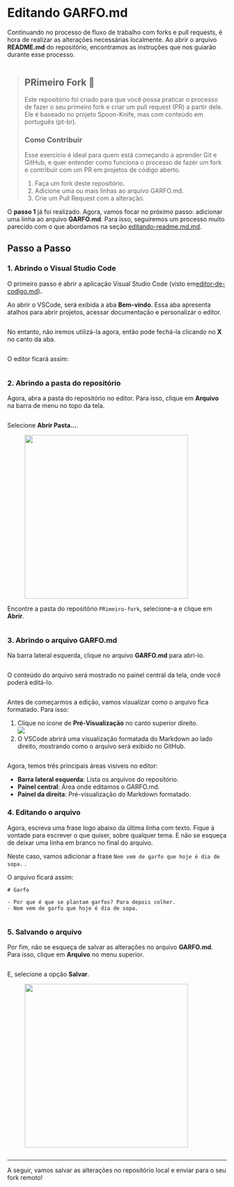 # Editando GARFO.md

Continuando no processo de fluxo de trabalho com forks e pull requests, é hora de realizar as alterações necessárias localmente. Ao abrir o arquivo **README.md** do repositório, encontramos as instruções que nos guiarão durante esse processo.

<figure><img src="../../.gitbook/assets/172 editando GARFO.md.png" alt=""><figcaption></figcaption></figure>

> ## PRimeiro Fork 🍴
>
> Este repositório foi criado para que você possa praticar o processo de fazer o seu primeiro fork e criar um pull request (PR) a partir dele. Ele é baseado no projeto Spoon-Knife, mas com conteúdo em português (pt-br).
>
> ### Como Contribuir
>
> Esse exercício é ideal para quem está começando a aprender Git e GitHub, e quer entender como funciona o processo de fazer um fork e contribuir com um PR em projetos de código aberto.
>
> 1. Faça um fork deste repositório.
> 2. Adicione uma ou mais linhas ao arquivo GARFO.md.
> 3. Crie um Pull Request com a alteração.

O **passo 1** já foi realizado. Agora, vamos focar no próximo passo: adicionar uma linha ao arquivo **GARFO.md**. Para isso, seguiremos um processo muito parecido com o que abordamos na seção [editando-readme.md.md](../../dia-9-git-remoto/interagindo-com-o-repositorio-central-hello-world/alterando-hello-world-localmente/editando-readme.md.md "mention").

## Passo a Passo

### 1. Abrindo o Visual Studio Code

O primeiro passo é abrir a aplicação Visual Studio Code (visto em[editor-de-codigo.md](../../dia-9-git-remoto/interagindo-com-o-repositorio-central-hello-world/alterando-hello-world-localmente/editor-de-codigo.md "mention"))**.**

Ao abrir o VSCode, será exibida a aba **Bem-vindo**. Essa aba apresenta atalhos para abrir projetos, acessar documentação e personalizar o editor.&#x20;

<figure><img src="../../.gitbook/assets/52_ VsCode pg principal (1).png" alt=""><figcaption></figcaption></figure>

No entanto, não iremos utilizá-la agora, então pode fechá-la clicando no **X** no canto da aba.

<figure><img src="../../.gitbook/assets/image (101).png" alt=""><figcaption></figcaption></figure>

O editor ficará assim:

<figure><img src="../../.gitbook/assets/53_ VsCode.png" alt=""><figcaption></figcaption></figure>

### 2. Abrindo a pasta do repositório

Agora, abra a pasta do repositório no editor. Para isso, clique em **Arquivo** na barra de menu no topo da tela.

<figure><img src="../../.gitbook/assets/menu.png" alt=""><figcaption></figcaption></figure>

Selecione **Abrir Pasta...**.

<figure><img src="../../.gitbook/assets/image (99).png" alt="" width="375"><figcaption></figcaption></figure>

Encontre a pasta do repositório `PRimeiro-fork`, selecione-a e clique em **Abrir**.

<figure><img src="../../.gitbook/assets/173 editando GARFO.md 2.png" alt=""><figcaption></figcaption></figure>

### 3. Abrindo o arquivo GARFO.md

Na barra lateral esquerda, clique no arquivo **GARFO.md** para abri-lo.

<figure><img src="../../.gitbook/assets/174 editando GARFO.md 3 (1).png" alt=""><figcaption></figcaption></figure>

O conteúdo do arquivo será mostrado no painel central da tela, onde você poderá editá-lo.

<figure><img src="../../.gitbook/assets/175 editando GARFO.md 4.png" alt=""><figcaption></figcaption></figure>

Antes de começarmos a edição, vamos visualizar como o arquivo fica formatado. Para isso:

1. Clique no ícone de **Pré-Visualização** no canto superior direito.\
   ![](<../../.gitbook/assets/image (90).png>)
2. O VSCode abrirá uma visualização formatada do Markdown ao lado direito, mostrando como o arquivo será exibido no GitHub.

<figure><img src="../../.gitbook/assets/176 editando GARFO.md 5.png" alt=""><figcaption></figcaption></figure>

Agora, temos três principais áreas visíveis no editor:

* **Barra lateral esquerda**: Lista os arquivos do repositório.
* **Painel central**: Área onde editamos o GARFO.md.
* **Painel da direita**: Pré-visualização do Markdown formatado.

### 4. Editando o arquivo

Agora, escreva uma frase logo abaixo da última linha com texto. Fique à vontade para escrever o que quiser, sobre qualquer tema. E não se esqueça de deixar uma linha em branco no final do arquivo.

Neste caso, vamos adicionar a frase `Nem vem de garfo que hoje é dia de sopa.` .

O arquivo ficará assim:

```
# Garfo

- Por que é que se plantam garfos? Para depois colher.
- Nem vem de garfo que hoje é dia de sopa.

```

<figure><img src="../../.gitbook/assets/177 editando GARFO.md 6 (1).png" alt=""><figcaption></figcaption></figure>

### 5. Salvando o arquivo

Por fim, não se esqueça de salvar as alterações no arquivo **GARFO.md**. Para isso, clique em **Arquivo** no menu superior.

<figure><img src="../../.gitbook/assets/menu.png" alt=""><figcaption></figcaption></figure>

E, selecione a opção **Salvar**.

<figure><img src="../../.gitbook/assets/image (100).png" alt="" width="375"><figcaption></figcaption></figure>

<figure><img src="../../.gitbook/assets/178 editando GARFO.md 7.png" alt=""><figcaption></figcaption></figure>

***

A seguir, vamos salvar as alterações no repositório local e enviar para o seu fork remoto!

